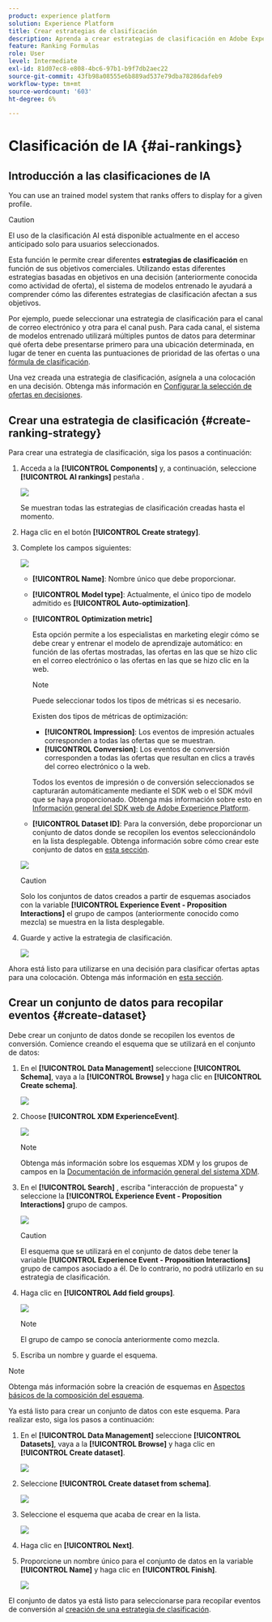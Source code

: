 ```yaml
---
product: experience platform
solution: Experience Platform
title: Crear estrategias de clasificación
description: Aprenda a crear estrategias de clasificación en Adobe Experience Platform.
feature: Ranking Formulas
role: User
level: Intermediate
exl-id: 81d07ec8-e808-4bc6-97b1-b9f7db2aec22
source-git-commit: 43fb98a08555e6b889ad537e79dba78286dafeb9
workflow-type: tm+mt
source-wordcount: '603'
ht-degree: 6%

---
```


# Clasificación de IA {#ai-rankings}

## Introducción a las clasificaciones de IA

<!--If you are an [Adobe Experience Platform](https://experienceleague.adobe.com/docs/experience-platform/landing/home.html){target="_blank"} user leveraging the **Offer Decisioning** application service,-->You can use an trained model system that ranks offers to display for a given profile.

>[!CAUTION]
>
>El uso de la clasificación AI está disponible actualmente en el acceso anticipado solo para usuarios seleccionados.

Esta función le permite crear diferentes **estrategias de clasificación** en función de sus objetivos comerciales. Utilizando estas diferentes estrategias basadas en objetivos en una decisión (anteriormente conocida como actividad de oferta), el sistema de modelos entrenado le ayudará a comprender cómo las diferentes estrategias de clasificación afectan a sus objetivos.

Por ejemplo, puede seleccionar una estrategia de clasificación para el canal de correo electrónico y otra para el canal push. Para cada canal, el sistema de modelos entrenado utilizará múltiples puntos de datos para determinar qué oferta debe presentarse primero para una ubicación determinada, en lugar de tener en cuenta las puntuaciones de prioridad de las ofertas o una [fórmula de clasificación](create-ranking-formulas.md).

<!--This feature is not enabled by default. To be able to use it, reach out to your Adobe contact.-->

Una vez creada una estrategia de clasificación, asígnela a una colocación en una decisión. Obtenga más información en [Configurar la selección de ofertas en decisiones](../offer-activities/configure-offer-selection.md).

## Crear una estrategia de clasificación {#create-ranking-strategy}

Para crear una estrategia de clasificación, siga los pasos a continuación:

1. Acceda a la **[!UICONTROL Components]** y, a continuación, seleccione **[!UICONTROL AI rankings]** pestaña .

   ![](../../assets/ai-ranking-list.png)

   Se muestran todas las estrategias de clasificación creadas hasta el momento.

1. Haga clic en el botón **[!UICONTROL Create strategy]**.

1. Complete los campos siguientes:

   ![](../../assets/ai-ranking-fields.png)

   * **[!UICONTROL Name]**: Nombre único que debe proporcionar.

   * **[!UICONTROL Model type]**: Actualmente, el único tipo de modelo admitido es **[!UICONTROL Auto-optimization]**.<!--More will be supported in the future so the drop-down list will be enabled.-->

   * **[!UICONTROL Optimization metric]**

      Esta opción permite a los especialistas en marketing elegir cómo se debe crear y entrenar el modelo de aprendizaje automático: en función de las ofertas mostradas, las ofertas en las que se hizo clic en el correo electrónico o las ofertas en las que se hizo clic en la web.

      >[!NOTE]
      >
      >Puede seleccionar todos los tipos de métricas si es necesario.

      Existen dos tipos de métricas de optimización:
      * **[!UICONTROL Impression]**: Los eventos de impresión actuales corresponden a todas las ofertas que se muestran.
      * **[!UICONTROL Conversion]**: Los eventos de conversión corresponden a todas las ofertas que resultan en clics a través del correo electrónico o la web.

      Todos los eventos de impresión o de conversión seleccionados se capturarán automáticamente mediante el SDK web o el SDK móvil que se haya proporcionado. Obtenga más información sobre esto en [Información general del SDK web de Adobe Experience Platform](https://experienceleague.adobe.com/docs/experience-platform/edge/home.html?lang=es).

   * **[!UICONTROL Dataset ID]**: Para la conversión, debe proporcionar un conjunto de datos donde se recopilen los eventos seleccionándolo en la lista desplegable. Obtenga información sobre cómo crear este conjunto de datos en [esta sección](#create-dataset). <!--This dataset needs to be associated with a schema that must have the **[!UICONTROL Proposition Interactions]** field group (previously known as mixin) associated with it.-->

   ![](../../assets/ai-ranking-dataset-id.png)

   >[!CAUTION]
   >
   >Solo los conjuntos de datos creados a partir de esquemas asociados con la variable **[!UICONTROL Experience Event - Proposition Interactions]** el grupo de campos (anteriormente conocido como mezcla) se muestra en la lista desplegable.

1. Guarde y active la estrategia de clasificación.

   ![](../../assets/ai-ranking-save-activate.png)

Ahora está listo para utilizarse en una decisión para clasificar ofertas aptas para una colocación. Obtenga más información en [esta sección](../offer-activities/configure-offer-selection.md#use-ranking-strategy).<!--TBC?-->

## Crear un conjunto de datos para recopilar eventos {#create-dataset}

Debe crear un conjunto de datos donde se recopilen los eventos de conversión. Comience creando el esquema que se utilizará en el conjunto de datos:

1. En el **[!UICONTROL Data Management]** seleccione **[!UICONTROL Schema]**, vaya a la **[!UICONTROL Browse]** y haga clic en **[!UICONTROL Create schema]**.

   ![](../../assets/ai-ranking-create-schema.png)

1. Choose **[!UICONTROL XDM ExperienceEvent]**.

   ![](../../assets/ai-ranking-xdm-event.png)

   >[!NOTE]
   >
   >    Obtenga más información sobre los esquemas XDM y los grupos de campos en la [Documentación de información general del sistema XDM](https://experienceleague.adobe.com/docs/experience-platform/xdm/home.html?lang=es).


1. En el **[!UICONTROL Search]** , escriba &quot;interacción de propuesta&quot; y seleccione la **[!UICONTROL Experience Event - Proposition Interactions]** grupo de campos.

   ![](../../assets/ai-ranking-proposition-interactions.png)

   >[!CAUTION]
   >
   >    El esquema que se utilizará en el conjunto de datos debe tener la variable **[!UICONTROL Experience Event - Proposition Interactions]** grupo de campos asociado a él. De lo contrario, no podrá utilizarlo en su estrategia de clasificación.

1. Haga clic en **[!UICONTROL Add field groups]**.

   ![](../../assets/ai-ranking-add-field-group.png)

   >[!NOTE]
   >El grupo de campo se conocía anteriormente como mezcla.


1. Escriba un nombre y guarde el esquema.<!--How do you edit the fields in this new schema? Examples?-->

>[!NOTE]
>
>    Obtenga más información sobre la creación de esquemas en [Aspectos básicos de la composición del esquema](https://experienceleague.adobe.com/docs/experience-platform/xdm/schema/composition.html?lang=en#understanding-schemas).

Ya está listo para crear un conjunto de datos con este esquema. Para realizar esto, siga los pasos a continuación:

1. En el **[!UICONTROL Data Management]** seleccione **[!UICONTROL Datasets]**, vaya a la **[!UICONTROL Browse]** y haga clic en **[!UICONTROL Create dataset]**.

   ![](../../assets/ai-ranking-create-dataset.png)

1. Seleccione **[!UICONTROL Create dataset from schema]**.

   ![](../../assets/ai-ranking-create-dataset-from-schema.png)

1. Seleccione el esquema que acaba de crear en la lista.

   ![](../../assets/ai-ranking-dataset-select-schema.png)

1. Haga clic en **[!UICONTROL Next]**.

1. Proporcione un nombre único para el conjunto de datos en la variable **[!UICONTROL Name]** y haga clic en **[!UICONTROL Finish]**.

   ![](../../assets/ai-ranking-dataset-name.png)

El conjunto de datos ya está listo para seleccionarse para recopilar eventos de conversión al [creación de una estrategia de clasificación](#create-ranking-strategy).

<!--## Using a ranking strategy {#using-ranking}

To use the ranking strategy you created above, follow the steps below:

Once a ranking strategy has been created, you can assign it to a placement in a decision (previously known as offer activity). For more on this, see [Configure offers selection in decisions](../offer-activities/configure-offer-selection.md).

1. Create a decision.
1. Add a placement.
1. Add a collection.
1. Choose to rank offers by AI ranking (select it from the drop-down list).
1. Click Add ranking.
1. Select the ranking strategy that you created. All the details of the ranking strategy are displayed.
1. Click Next to confirm.
1. Save your decision.

It is now ready to be used in a decision to rank eligible offers for a placement (see [Configure offers selection in decisions](../offer-activities/configure-offer-selection.md)).-->

